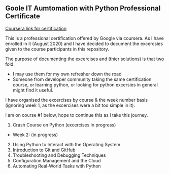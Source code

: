 ## Goole IT Aumtomation with Python Professional Certificate 
[Coursera link for certification](https://www.coursera.org/professional-certificates/google-it-automation)

This is a professional certification offered by Google via coursera. As I have enrolled in it (August 2020) and I have decided to document the excercsies given to the course participants in this repository. 

The purpose of documenting the excercises and (thier solutions) is that two fold.
- I may use them for my own refresher down the road
- Someone from developer community taking the same certification course, or learning python, or looking for python excersies in general might find it useful.

I have organised the excercises by course & the week number basis (ignoring week 1, as the excercises were a bit too simple in it). 

I am on course #1 below, hope to continue this as I take this journey.

1. Crash Course on Python (excercises in progress)
- Week 2: (in progress)
2. Using Python to Interact with the Operating System
3. Introduction to Git and GitHub
4. Troubleshooting and Debugging Techniques
5. Configuration Management and the Cloud
6. Automating Real-World Tasks with Python
